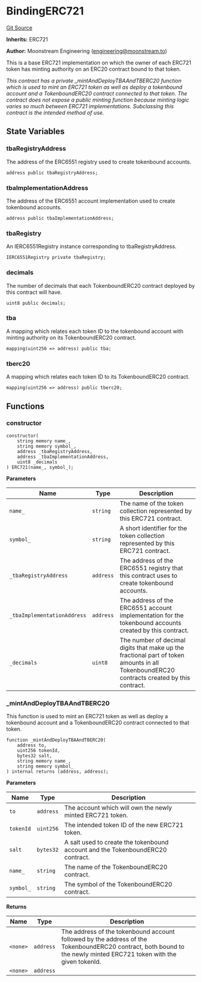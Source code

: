 # BindingERC721
[Git Source](https://github.com/moonstream-to/tokenbound-erc20/blob/c3749b7d9f8d80d4678c170755d026810e9ee6fa/src/TokenboundERC20.sol)

**Inherits:**
ERC721

**Author:**
Moonstream Engineering (engineering@moonstream.to)

This is a base ERC721 implementation on which the owner of each ERC721 token has minting authority on
an ERC20 contract bound to that token.

*This contract has a private _mintAndDeployTBAAndTBERC20 function which is used to mint an ERC721 token as well
as deploy a tokenbound account and a TokenboundERC20 contract connected to that token. The contract does not
expose a public minting function because minting logic varies so much between ERC721 implementations.
Subclassing this contract is the intended method of use.*


## State Variables
### tbaRegistryAddress
The address of the ERC6551 registry used to create tokenbound accounts.


```solidity
address public tbaRegistryAddress;
```


### tbaImplementationAddress
The address of the ERC6551 account implementation used to create tokenbound accounts.


```solidity
address public tbaImplementationAddress;
```


### tbaRegistry
An IERC6551Registry instance corresponding to tbaRegistryAddress.


```solidity
IERC6551Registry private tbaRegistry;
```


### decimals
The number of decimals that each TokenboundERC20 contract deployed by this contract will have.


```solidity
uint8 public decimals;
```


### tba
A mapping which relates each token ID to the tokenbound account with minting authority on its TokenboundERC20 contract.


```solidity
mapping(uint256 => address) public tba;
```


### tberc20
A mapping which relates each token ID to its TokenboundERC20 contract.


```solidity
mapping(uint256 => address) public tberc20;
```


## Functions
### constructor


```solidity
constructor(
    string memory name_,
    string memory symbol_,
    address _tbaRegistryAddress,
    address _tbaImplementationAddress,
    uint8 _decimals
) ERC721(name_, symbol_);
```
**Parameters**

|Name|Type|Description|
|----|----|-----------|
|`name_`|`string`|The name of the token collection represented by this ERC721 contract.|
|`symbol_`|`string`|A short identifier for the token collection represented by this ERC721 contract.|
|`_tbaRegistryAddress`|`address`|The address of the ERC6551 registry that this contract uses to create tokenbound accounts.|
|`_tbaImplementationAddress`|`address`|The address of the ERC6551 account implementation for the tokenbound accounts created by this contract.|
|`_decimals`|`uint8`|The number of decimal digits that make up the fractional part of token amounts in all TokenboundERC20 contracts created by this contract.|


### _mintAndDeployTBAAndTBERC20

This function is used to mint an ERC721 token as well as deploy a tokenbound account and a TokenboundERC20 contract connected to that token.


```solidity
function _mintAndDeployTBAAndTBERC20(
    address to,
    uint256 tokenId,
    bytes32 salt,
    string memory name_,
    string memory symbol_
) internal returns (address, address);
```
**Parameters**

|Name|Type|Description|
|----|----|-----------|
|`to`|`address`|The account which will own the newly minted ERC721 token.|
|`tokenId`|`uint256`|The intended token ID of the new ERC721 token.|
|`salt`|`bytes32`|A salt used to create the tokenbound account and the TokenboundERC20 contract.|
|`name_`|`string`|The name of the TokenboundERC20 contract.|
|`symbol_`|`string`|The symbol of the TokenboundERC20 contract.|

**Returns**

|Name|Type|Description|
|----|----|-----------|
|`<none>`|`address`|The address of the tokenbound account followed by the address of the TokenboundERC20 contract, both bound to the newly minted ERC721 token with the given tokenId.|
|`<none>`|`address`||


